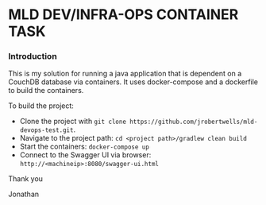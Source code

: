 # MLD DEV/INFRA-OPS CONTAINER TASK
### Introduction

This is my solution for running a java application that is dependent on a CouchDB database via containers. 
It uses docker-compose and a dockerfile to build the containers.

To build the project:

* Clone the project with ```git clone https://github.com/jrobertwells/mld-devops-test.git```.
* Navigate to the project path: ```cd <project path>/gradlew clean build```
* Start the containers: ```docker-compose up```
* Connect to the Swagger UI via browser: ```http://<machineip>:8080/swagger-ui.html```

Thank you

Jonathan
